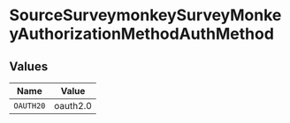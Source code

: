 # SourceSurveymonkeySurveyMonkeyAuthorizationMethodAuthMethod


## Values

| Name      | Value     |
| --------- | --------- |
| `OAUTH20` | oauth2.0  |